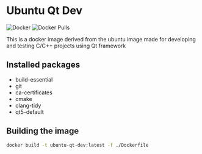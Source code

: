 # Ubuntu Qt Dev

![Docker](https://img.shields.io/badge/docker-2496ED?style=for-the-badge&logo=docker&logoColor=white)
![Docker Pulls](https://img.shields.io/docker/pulls/vladimirv99/ubuntu-qt-dev?logo=docker&style=for-the-badge)

This is a docker image derived from the ubuntu image made for developing and testing C/C++ projects using Qt framework

## Installed packages
- build-essential
- git
- ca-certificates
- cmake
- clang-tidy
- qt5-default

## Building the image
```bash
docker build -t ubuntu-qt-dev:latest -f ./Dockerfile
```
